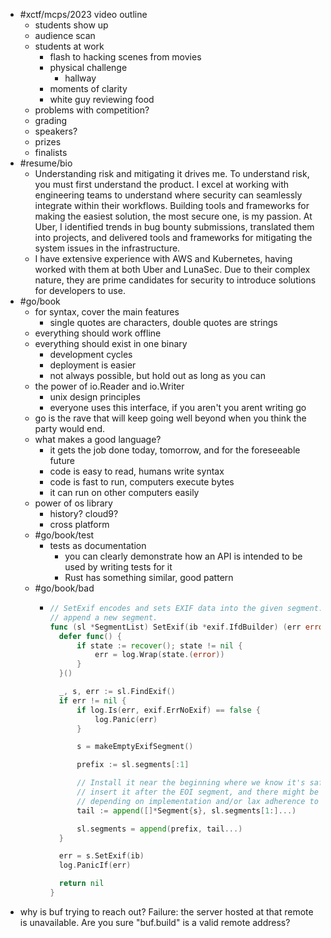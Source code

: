 - #xctf/mcps/2023 video outline
	- students show up
	- audience scan
	- students at work
		- flash to hacking scenes from movies
		- physical challenge
			- hallway
		- moments of clarity
		- white guy reviewing food
	- problems with competition?
	- grading
	- speakers?
	- prizes
	- finalists
- #resume/bio
	- Understanding risk and mitigating it drives me. To understand risk, you must first understand the product. I excel at working with engineering teams to understand where security can seamlessly integrate within their workflows. Building tools and frameworks for making the easiest solution, the most secure one, is my passion. At Uber, I identified trends in bug bounty submissions, translated them into projects, and delivered tools and frameworks for mitigating the system issues in the infrastructure.
	- I have extensive experience with AWS and Kubernetes, having worked with them at both Uber and LunaSec. Due to their complex nature, they are prime candidates for security to introduce solutions for developers to use.
- #go/book
	- for syntax, cover the main features
		- single quotes are characters, double quotes are strings
	- everything should work offline
	- everything should exist in one binary
		- development cycles
		- deployment is easier
		- not always possible, but hold out as long as you can
	- the power of io.Reader and io.Writer
		- unix design principles
		- everyone uses this interface, if you aren't you arent writing go
	- go is the rave that will keep going well beyond when you think the party would end.
	- what makes a good language?
		- it gets the job done today, tomorrow, and for the foreseeable future
		- code is easy to read, humans write syntax
		- code is fast to run, computers execute bytes
		- it can run on other computers easily
	- power of os library
		- history? cloud9?
		- cross platform
	- #go/book/test
		- tests as documentation
			- you can clearly demonstrate how an API is intended to be used by writing tests for it
			- Rust has something similar, good pattern
	- #go/book/bad
		- ```go
		  // SetExif encodes and sets EXIF data into the given segment. If `index` is -1,
		  // append a new segment.
		  func (sl *SegmentList) SetExif(ib *exif.IfdBuilder) (err error) {
		  	defer func() {
		  		if state := recover(); state != nil {
		  			err = log.Wrap(state.(error))
		  		}
		  	}()
		  
		  	_, s, err := sl.FindExif()
		  	if err != nil {
		  		if log.Is(err, exif.ErrNoExif) == false {
		  			log.Panic(err)
		  		}
		  
		  		s = makeEmptyExifSegment()
		  
		  		prefix := sl.segments[:1]
		  
		  		// Install it near the beginning where we know it's safe. We can't
		  		// insert it after the EOI segment, and there might be more than one
		  		// depending on implementation and/or lax adherence to the standard.
		  		tail := append([]*Segment{s}, sl.segments[1:]...)
		  
		  		sl.segments = append(prefix, tail...)
		  	}
		  
		  	err = s.SetExif(ib)
		  	log.PanicIf(err)
		  
		  	return nil
		  }
		  ```
- why is buf trying to reach out? Failure: the server hosted at that remote is unavailable. Are you sure "buf.build" is a valid remote address?